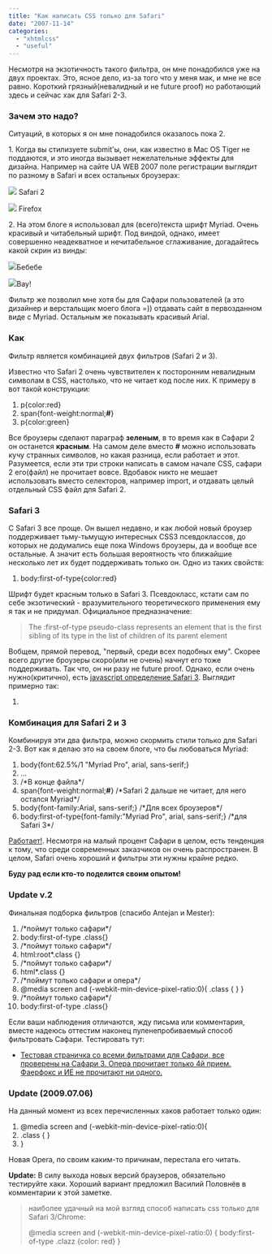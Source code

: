 ```yaml
---
title: "Как написать CSS только для Safari"
date: "2007-11-14"
categories: 
  - "xhtmlcss"
  - "useful"
---
```


Несмотря на экзотичность такого фильтра, он мне понадобился уже на двух проектах. Это, ясное дело, из-за того что у меня мак, и мне не все равно. Короткий грязный(невалидный и не future proof) но работающий здесь и сейчас хак для Safari 2-3.

### Зачем это надо?

Ситуаций, в которых я он мне понадобился оказалось пока 2.

1\. Когда вы стилизуете submit'ы, они, как известно в Mac OS Tiger не поддаются, и это иногда вызывает нежелательные эффекты для дизайна. Например на сайте UA WEB 2007 поле регистрации выглядит по разному в Safari и всех остальных броузерах:

![](/pic/safari/safari.png) Safari 2

![](/pic/safari/ff.png) Firefox

2\. На этом блоге я использовал для (всего)текста шрифт Myriad. Очень красивый и читабельный шрифт. Под виндой, однако, имеет совершенно неадекватное и нечитабельное сглаживание, догадайтесь какой скрин из винды:

![](/pic/safari/macosx.png)Бебебе

![](/pic/safari/winxp.png)Вау!

Фильтр же позволил мне хотя бы для Сафари пользователей (а это дизайнер и верстальщик моего блога =)) отдавать сайт в первозданном виде с Myriad. Остальным же показывать красивый Arial.

### Как

Фильтр является комбинацией двух фильтров (Safari 2 и 3).

Известно что Safari 2 очень чувствителен к посторонним невалидным символам в CSS, настолько, что не читает код после них. К примеру в вот такой конструкции:

1. p{color:red}
2. span{font-weight:normal;**#**}
3. p{color:green}

Все броузеры сделают параграф **зеленым**, в то время как в Сафари 2 он останется **красным**. На самом деле вместо **#** можно использовать кучу странных символов, но какая разница, если работает и этот. Разумеется, если эти три строки написать в самом начале CSS, сафари 2 его(файл) не прочитает вовсе. Вдобавок никто не мешает использовать вместо селекторов, например import, и отдавать целый отдельный CSS файл для Safari 2.

### Safari 3

C Safari 3 все проще. Он вышел недавно, и как любой новый броузер поддерживает тьму-тьмущую интересных CSS3 псевдоклассов, до которых не додумались еще пока Windows броузеры, да и вообще все остальные. А значит есть большая вероятность что ближайшие несколько лет их будет поддерживать только он. Одно из таких свойств:

1. body:first-of-type{color:red}

Шрифт будет красным только в Safari 3. Псевдокласс, кстати сам по себе экзотический - вразумительного теоретического применения ему я так и не придумал. Официальное предназначение:

> The :first-of-type pseudo-class represents an element that is the first sibling of its type in the list of children of its parent element

Вобщем, прямой перевод, "первый, среди всех подобных ему". Скорее всего другие броузеры скоро(или не очень) начнут его тоже поддерживать. Так что, он ни разу не future proof. Однако, если очень нужно(критично), есть [javascript определение Safari 3](http://www.evotech.net/blog/2007/06/targeting-safari-30-with-css/). Выглядит примерно так:

1. <script type="text/javascript">
2. isSafari3 = false;
3. if(window.devicePixelRatio) isSafari3 = true;
4. </script>

### Комбинация для Safari 2 и 3

Комбинируя эти два фильтра, можно скормить стили только для Safari 2-3. Вот как я делаю это на своем блоге, что бы любоваться Myriad:

1. body{font:62.5%/1 "Myriad Pro", arial, sans-serif;}
2. ...
3. /\*В конце файла\*/
4. span{font-weight:normal;**#**} /\*Safari 2 дальше не читает, для него остался Myriad\*/
5. body{font-family:Arial, sans-serif;} /\*Для всех броузеров\*/
6. body:first-of-type{font-family:"Myriad Pro", arial, sans-serif;} /\*для Safari 3\*/

[Работает!](http://cssing.org.ua/wp-content/themes/cssing2/css/base.css). Несмотря на малый процент Сафари в целом, есть тенденция к тому, что среди современных заказчиков он очень распространен. В целом, Safari очень хороший и фильтры эти нужны крайне редко.

**Буду рад если кто-то поделится своим опытом!**

### Update v.2

Финальная подборка фильтров (спасибо Antejan и Mester):

1. /\*поймут только сафари\*/
2. body:first-of-type .class{}
3. /\*поймут только сафари\*/
4. html:root\*.class {}
5. /\*поймут только сафари\*/
6. html\*.class {}
7. /\*поймут только сафари и опера\*/
8. @media screen and (-webkit-min-device-pixel-ratio:0){ .class { } }
9. /\*поймут только сафари\*/
10. body:first-of-type .class{}

Если ваши наблюдения отличаются, жду письма или комментария, вместе надеюсь оттестим наконец пуленепробиваемый способ фильтровать Сафари. Тестировать тут:

- [Тестовая страничка со всеми фильтрами для Сафари, все проверены на Сафари 3. Опера прочитает только 4й прием. Фаерфокс и ИЕ не прочитают ни одного.](http://cssing.org.ua/examples/safari/)

### Update (2009.07.06)

На данный момент из всех перечисленных хаков работает только один:

1. @media screen and (-webkit-min-device-pixel-ratio:0){
2. .class { }
3. }

Новая Opera, по своим каким-то причинам, перестала его читать.

**Update:** В силу выхода новых версий браузеров, обязательно тестируйте хаки. Хороший вариант предложил Василий Половнёв в комментарии к этой заметке.

> наиболее удачный на мой взгляд способ написать css только для Safari 3/Chrome:
> 
> @media screen and (-webkit-min-device-pixel-ratio:0) { body:first-of-type .clazz {color: red} }
